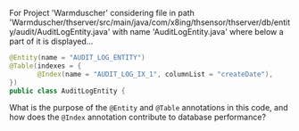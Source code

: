 For Project 'Warmduscher' considering file in path 'Warmduscher/thserver/src/main/java/com/x8ing/thsensor/thserver/db/entity/audit/AuditLogEntity.java' with name 'AuditLogEntity.java' where below a part of it is displayed... 
```java
@Entity(name = "AUDIT_LOG_ENTITY")
@Table(indexes = {
       @Index(name = "AUDIT_LOG_IX_1", columnList = "createDate"),
})
public class AuditLogEntity {
```
What is the purpose of the `@Entity` and `@Table` annotations in this code, and how does the `@Index` annotation contribute to database performance?